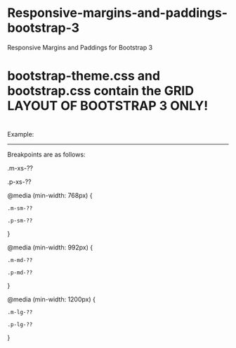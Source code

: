 # Responsive-margins-and-paddings-bootstrap-3
Responsive Margins and Paddings for Bootstrap 3

# bootstrap-theme.css and bootstrap.css contain the GRID LAYOUT OF BOOTSTRAP 3 ONLY!
# <link rel="stylesheet" type="text/css" href="/path/to/css/margins-and-paddings.css"/>
Example:

<div class="row">
	<div class="col-xs-12 col-md-6 m-xs-10 m-md-5">
	</div>
	<div class="col-xs-12 col-md-6 m-xs-10 m-md-5">
	</div>
</div>

---------------------------------------------------
Breakpoints are as follows:

.m-xs-??

.p-xs-??

@media (min-width: 768px) {

	.m-sm-??
	
	.p-sm-??
	
}

@media (min-width: 992px) {

	.m-md-??
	
	.p-md-??
	
}

@media (min-width: 1200px) {

	.m-lg-??
	
	.p-lg-??
	
}

